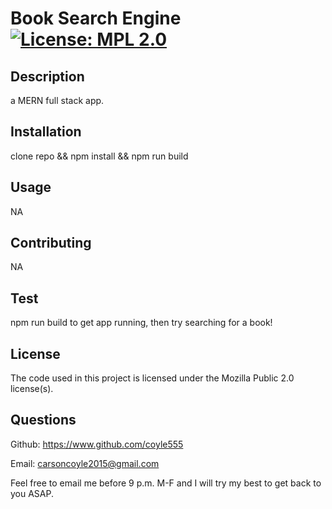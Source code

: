 # Book Search Engine                               [![License: MPL 2.0](https://img.shields.io/badge/License-MPL%202.0-brightgreen.svg)](https://opensource.org/licenses/MPL-2.0)
  ## Description
  a MERN full stack app.

  ## Installation
  clone repo && npm install && npm run build

  ## Usage
  NA

  ## Contributing
  NA

  ## Test
  npm run build to get app running, then try searching for a book!

  ## License
  The code used in this project is licensed under the Mozilla Public 2.0 license(s).

  ## Questions
  Github: https://www.github.com/coyle555

  Email: carsoncoyle2015@gmail.com

  Feel free to email me before 9 p.m. M-F and I will try my best to get back to you ASAP.
